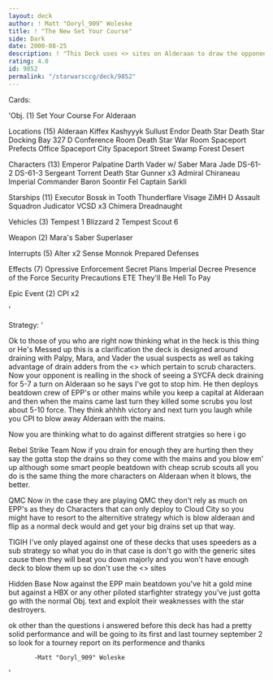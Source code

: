 ```yaml
---
layout: deck
author: ! Matt "Ooryl_909" Woleske
title: ! "The New Set Your Course"
side: Dark
date: 2000-08-25
description: ! "This Deck uses <> sites on Alderaan to draw the opponent there and blow him up."
rating: 4.0
id: 9852
permalink: "/starwarsccg/deck/9852"
---
```

Cards: 

'Obj. (1)
Set Your Course For Alderaan

Locations (15)
Alderaan
Kiffex
Kashyyyk
Sullust
Endor
Death Star
Death Star Docking Bay 327
D Conference Room
Death Star War Room
 Spaceport Prefects Office
 Spaceport City
 Spaceport Street
 Swamp
 Forest
 Desert

Characters (13)
Emperor Palpatine
Darth Vader w/ Saber
Mara Jade
DS-61-2
DS-61-3
Sergeant Torrent
Death Star Gunner x3
Admiral Chiraneau
Imperial Commander
Baron Soontir Fel
Captain Sarkli

Starships (11)
Executor
Bossk in Tooth
Thunderflare
Visage
ZiMH
D Assault Squadron
Judicator
VCSD x3
Chimera
Dreadnaught

Vehicles (3)
Tempest 1
Blizzard 2
Tempest Scout 6

Weapon (2)
Mara's Saber
Superlaser

Interrupts (5)
Alter x2
Sense
Monnok
Prepared Defenses

Effects (7)
Opressive Enforcement
Secret Plans
Imperial Decree
Presence of the Force
Security Precautions
ETE
They'll Be Hell To Pay

Epic Event (2)
CPI x2



'

Strategy: '

Ok to those of you who are right now thinking what in the heck is this thing or He's Messed up this is a clarification the deck is designed around draining with Palpy, Mara, and Vader the usual suspects as well as taking advantage of drain adders from the <> which pertain to scrub characters.  Now your opponent is realling in the shock of seeing a SYCFA deck draining for 5-7 a turn on Alderaan so he says I've got to stop him.  He then deploys beatdown crew of EPP's or other mains while you keep a capital at Alderaan and then when the mains came last turn they killed some scrubs you lost about 5-10 force.  They think ahhhh victory and next turn you laugh while you CPI to blow away Alderaan with the mains.

Now you are thinking what to do against different stratgies so here i go

Rebel Strike Team Now if you drain for enough they are hurting then they say the gotta stop the drains so they come with the mains and you blow em' up although some smart people beatdown with cheap scrub scouts all you do is the same thing the more characters on Alderaan when it blows, the better.

QMC Now in the case they are playing QMC they don't rely as much on EPP's as they do Characters that can only deploy to Cloud City so you might have to resort to the alternitive strategy which is blow alderaan and flip as a normal deck would and get your big drains set up that way.

TIGIH I've only played against one of these decks that uses speeders as a sub strategy so what you do in that case is don't go with the generic sites cause then they will beat you down majorly and you won't have enough deck to blow them up so don't use the <> sites

Hidden Base Now against the EPP main beatdown you've hit a gold mine but against a HBX or any other piloted starfighter strategy you've just gotta go with the normal Obj. text and exploit their weaknesses with the star destroyers.

ok other than the questions i answered before this deck has had a pretty solid performance and will be going to its first and last tourney september 2 so look for a tourney report on its performence and thanks

	       -Matt "Ooryl_909" Woleske



'
